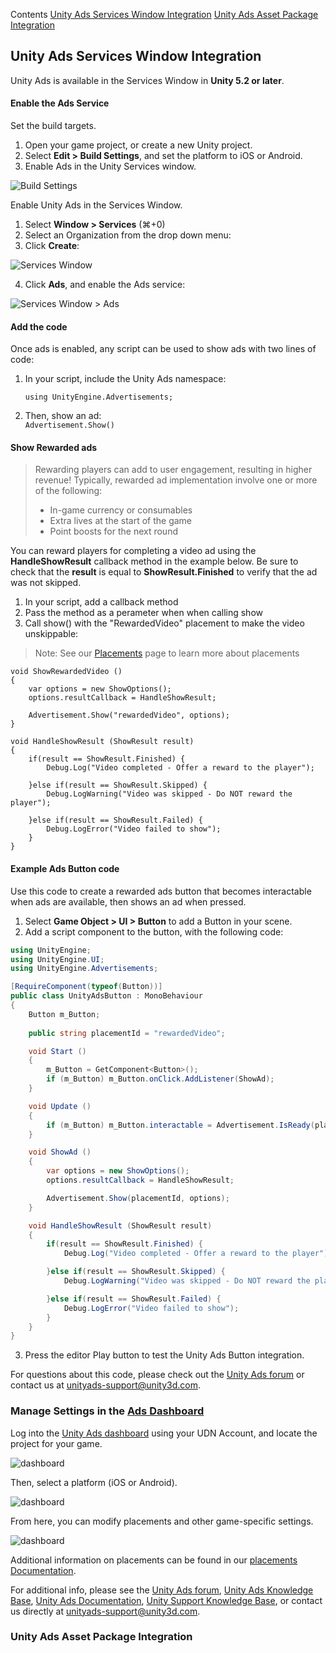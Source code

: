 
Contents
[Unity Ads Services Window Integration](unity-ads-services-window-integration)
[Unity Ads Asset Package Integration](unity-ads-asset-package-integration)


## Unity Ads Services Window Integration
Unity Ads is available in the Services Window in **Unity 5.2 or later**.

#### Enable the Ads Service

Set the build targets.

1. Open your game project, or create a new Unity project.
2. Select **Edit > Build Settings**, and set the platform to iOS or Android.
3. Enable Ads in the Unity Services window.

![Build Settings](images/build-settings.png)

Enable Unity Ads in the Services Window.

1. Select **Window > Services** (⌘+0)
2. Select an Organization from the drop down menu:
3. Click **Create**:

![Services Window](images/servicesorg.png)

4. Click **Ads**, and enable the Ads service:

![Services Window > Ads](images/services.png)

#### Add the code

Once ads is enabled, any script can be used to show ads with two lines of code:

1.  In your script, include the Unity Ads namespace:

 	`using UnityEngine.Advertisements;`

2. Then, show an ad:  
	`Advertisement.Show()`

#### Show Rewarded ads

> Rewarding players can add to user engagement, resulting in higher revenue!
> Typically, rewarded ad implementation involve one or more of the following: 
> - In-game currency or consumables
> - Extra lives at the start of the game
> - Point boosts for the next round

You can reward players for completing a video ad using the **HandleShowResult** callback method in the example below. Be sure to check that the **result** is equal to **ShowResult.Finished** to verify that the ad was not skipped.

1. In your script, add a callback method
2. Pass the method as a perameter when when calling show
3. Call show() with the "RewardedVideo" placement to make the video unskippable:

> Note: See our [Placements](https://unityads.unity3d.com/help/monetization/placements) page to learn more about placements

```
void ShowRewardedVideo ()
{
	var options = new ShowOptions();
	options.resultCallback = HandleShowResult;
	
	Advertisement.Show("rewardedVideo", options);
}

void HandleShowResult (ShowResult result)
{
	if(result == ShowResult.Finished) {
		Debug.Log("Video completed - Offer a reward to the player");
		
	}else if(result == ShowResult.Skipped) {
		Debug.LogWarning("Video was skipped - Do NOT reward the player");
		
	}else if(result == ShowResult.Failed) {
		Debug.LogError("Video failed to show");
	}
}
```

#### Example Ads Button code

Use this code to create a rewarded ads button that becomes interactable when ads are available, then shows an ad when pressed.

  1. Select **Game Object > UI > Button** to add a Button in your scene.
  2. Add a script component to the button, with the following code:

```csharp
using UnityEngine;
using UnityEngine.UI;
using UnityEngine.Advertisements;

[RequireComponent(typeof(Button))]
public class UnityAdsButton : MonoBehaviour
{
	Button m_Button;
	
	public string placementId = "rewardedVideo";

	void Start ()
	{	
		m_Button = GetComponent<Button>();
		if (m_Button) m_Button.onClick.AddListener(ShowAd);
	}

	void Update ()
	{
		if (m_Button) m_Button.interactable = Advertisement.IsReady(placementId);
	}

	void ShowAd ()
	{
		var options = new ShowOptions();
		options.resultCallback = HandleShowResult;

		Advertisement.Show(placementId, options);
	}

	void HandleShowResult (ShowResult result)
	{
		if(result == ShowResult.Finished) {
			Debug.Log("Video completed - Offer a reward to the player");

		}else if(result == ShowResult.Skipped) {
			Debug.LogWarning("Video was skipped - Do NOT reward the player");

		}else if(result == ShowResult.Failed) {
			Debug.LogError("Video failed to show");
		}
	}
}
```

3. Press the editor Play button to test the Unity Ads Button integration.

For questions about this code, please check out the [Unity Ads forum](http://forum.unity3d.com/forums/unity-ads.67) or contact us at unityads-support@unity3d.com.

### Manage Settings in the [Ads Dashboard](https://dashboard.unityads.unity3d.com/Dashboard)

Log into the [Unity Ads dashboard](https://dashboard.unityads.unity3d.com/Dashboard) using your UDN Account, and locate the project for your game.

![dashboard](images/dashboard-A.png)

Then, select a platform (iOS or Android).

![dashboard](images/dashboard-b.png)

From here, you can modify placements and other game-specific settings.

![dashboard](images/dashboard-c.png)

Additional information on placements can be found in our [placements Documentation](http://unityads.unity3d.com/help/monetization/placements).

For additional info, please see the [Unity Ads forum](http://forum.unity3d.com/forums/unity-ads.67), [Unity Ads Knowledge Base](http://unityads.unity3d.com/help/monetization/getting-started), [Unity Ads Documentation](https://docs.unity3d.com/Manual/UnityAdsHowTo.html), [Unity Support Knowledge Base](https://support.unity3d.com/hc/en-us/sections/201163835-Ads), or contact us directly at unityads-support@unity3d.com.

### Unity Ads Asset Package Integration
